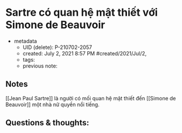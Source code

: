 ---
---

# Sartre có quan hệ mật thiết với Simone de Beauvoir

- metadata
	- UID (delete): P-210702-2057
	- created: July 2, 2021 8:57 PM #created/2021/Jul/2,
	- tags:
	- previous note:

## Notes
[[Jean Paul Sartre]] là người có mối quan hệ mật thiết đến [[Simone de Beauvoir]] một nhà nữ quyền nổi tiếng.

## Questions & thoughts:
